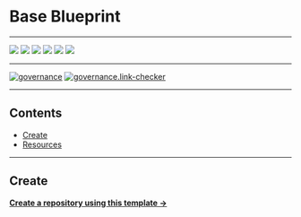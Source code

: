 # Base Blueprint

---

![](https://img.shields.io/github/commit-activity/m/cloudkats/toolbox-aws)
![](https://img.shields.io/github/last-commit/cloudkats/toolbox-aws)
[![](https://img.shields.io/github/license/ivankatliarchuk/.github)](https://github.com/ivankatliarchuk/.github/LICENCE)
[![](https://img.shields.io/github/languages/code-size/cloudkats/toolbox-aws)](https://github.com/cloudkats/toolbox-aws)
[![](https://img.shields.io/github/repo-size/cloudkats/toolbox-aws)](https://github.com/cloudkats/toolbox-aws)
![](https://img.shields.io/github/languages/top/cloudkats/toolbox-aws?color=green&logo=markdown&logoColor=blue)

---

[![governance][governance-badge]][governance-action]
[![governance.link-checker][governance.link-checker.badge]][governance.link-checker.status]

---

<!-- START doctoc generated TOC please keep comment here to allow auto update -->
<!-- DON'T EDIT THIS SECTION, INSTEAD RE-RUN doctoc TO UPDATE -->
## Contents

- [Create](#create)
- [Resources](#resources)

<!-- END doctoc generated TOC please keep comment here to allow auto update -->

---

## Create

[**Create a repository using this template →**][template.generate]

<!-- resources -->
[template.generate]: https://github.com/cloudkats/toolbox-aws/generate
[code-style.badge]: https://img.shields.io/badge/code_style-prettier-ff69b4.svg?style=flat-square

[governance-badge]: https://github.com/cloudkats/toolbox-aws/actions/workflows/governance.bot.yml/badge.svg
[governance-action]: https://github.com/cloudkats/toolbox-aws/actions/workflows/governance.bot.yml

[governance.link-checker.badge]: https://github.com/cloudkats/toolbox-aws/actions/workflows/governance.links-checker.yml/badge.svg
[governance.link-checker.status]: https://github.com/cloudkats/toolbox-aws/actions/workflows/governance.links-checker.yml

